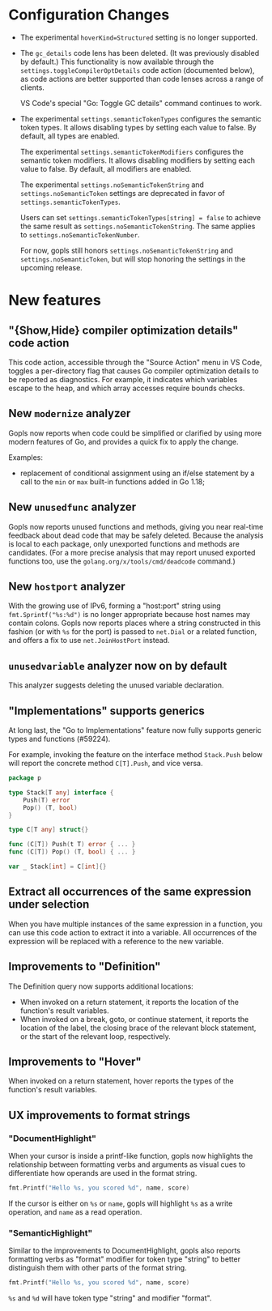 # Configuration Changes

- The experimental `hoverKind=Structured` setting is no longer supported.

- The `gc_details` code lens has been deleted. (It was previously
  disabled by default.) This functionality is now available through
  the `settings.toggleCompilerOptDetails` code action (documented
  below), as code actions are better supported than code lenses across
  a range of clients.

  VS Code's special "Go: Toggle GC details" command continues to work.

- The experimental `settings.semanticTokenTypes` configures the semantic token
  types. It allows disabling types by setting each value to false. By default,
  all types are enabled.

  The experimental `settings.semanticTokenModifiers` configures the semantic
  token modifiers. It allows disabling modifiers by setting each value to false.
  By default, all modifiers are enabled.

  The experimental `settings.noSemanticTokenString` and
  `settings.noSemanticToken` settings are deprecated in favor of
  `settings.semanticTokenTypes`.

  Users can set `settings.semanticTokenTypes[string] = false` to achieve the
  same result as `settings.noSemanticTokenString`. The same applies to
  `settings.noSemanticTokenNumber`.

  For now, gopls still honors `settings.noSemanticTokenString` and
  `settings.noSemanticToken`, but will stop honoring the settings in the
  upcoming release.

# New features

## "{Show,Hide} compiler optimization details" code action

This code action, accessible through the "Source Action" menu in VS
Code, toggles a per-directory flag that causes Go compiler optimization
details to be reported as diagnostics. For example, it indicates which
variables escape to the heap, and which array accesses require bounds
checks.

## New `modernize` analyzer

Gopls now reports when code could be simplified or clarified by
using more modern features of Go, and provides a quick fix to apply
the change.

Examples:

- replacement of conditional assignment using an if/else statement by
  a call to the `min` or `max` built-in functions added in Go 1.18;

## New `unusedfunc` analyzer

Gopls now reports unused functions and methods, giving you near
real-time feedback about dead code that may be safely deleted.
Because the analysis is local to each package, only unexported
functions and methods are candidates.
(For a more precise analysis that may report unused exported
functions too, use the `golang.org/x/tools/cmd/deadcode` command.)

## New `hostport` analyzer

With the growing use of IPv6, forming a "host:port" string using
`fmt.Sprintf("%s:%d")` is no longer appropriate because host names may
contain colons. Gopls now reports places where a string constructed in
this fashion (or with `%s` for the port) is passed to `net.Dial` or a
related function, and offers a fix to use `net.JoinHostPort`
instead.

## `unusedvariable` analyzer now on by default

This analyzer suggests deleting the unused variable declaration.

## "Implementations" supports generics

At long last, the "Go to Implementations" feature now fully supports
generic types and functions (#59224).

For example, invoking the feature on the interface method `Stack.Push`
below will report the concrete method `C[T].Push`, and vice versa.

```go
package p

type Stack[T any] interface {
	Push(T) error
	Pop() (T, bool)
}

type C[T any] struct{}

func (C[T]) Push(t T) error { ... }
func (C[T]) Pop() (T, bool) { ... }

var _ Stack[int] = C[int]{}
```

## Extract all occurrences of the same expression under selection

When you have multiple instances of the same expression in a function,
you can use this code action to extract it into a variable.
All occurrences of the expression will be replaced with a reference to the new variable.

## Improvements to "Definition"

The Definition query now supports additional locations:

- When invoked on a return statement, it reports the location
  of the function's result variables.
- When invoked on a break, goto, or continue statement, it reports
  the location of the label, the closing brace of the relevant
  block statement, or the start of the relevant loop, respectively.

## Improvements to "Hover"

When invoked on a return statement, hover reports the types of
  the function's result variables.

## UX improvements to format strings

### "DocumentHighlight"

When your cursor is inside a printf-like function, gopls now highlights the relationship between
formatting verbs and arguments as visual cues to differentiate how operands are used in the format string.

```go
fmt.Printf("Hello %s, you scored %d", name, score)
```

If the cursor is either on `%s` or `name`, gopls will highlight `%s` as a write operation,
and `name` as a read operation.

### "SemanticHighlight"

Similar to the improvements to DocumentHighlight, gopls also reports formatting verbs
as "format" modifier for token type "string" to better distinguish them with other parts of the format string.

```go
fmt.Printf("Hello %s, you scored %d", name, score)
```

`%s` and `%d` will have token type "string" and modifier "format".
